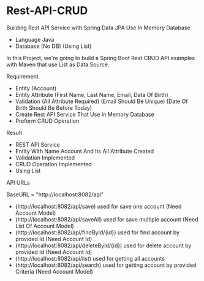 # Rest-API-CRUD

Building Rest API Service with Spring Data JPA Use In Memory Database

- Language Java
- Database (No DB) (Using List)

In this Project, we're going to build a Spring Boot Rest CRUD API examples with Maven that use List as Data Source.

Requirement
- Entity (Account)
- Entity Attribute (First Name, Last Name, Email, Data Of Birth)
- Validation (All Attribute Required) (Email Should Be Unique) (Date Of Birth Should Be Before Today)
- Create Rest API Service That Use In Memory Database
- Preform CRUD Operation

Result
- REST API Service
- Entity With Name Account And Its All Attribute Created
- Validation Implemented
- CRUD Operation Implemented
- Using List

API URLs

BaseURL = "http://localhost:8082/api"

- (http://localhost:8082/api/save)
    used for save one account (Need Account Model)
- (http://localhost:8082/api/saveAll)
    used for save multiple account  (Need List Of Account Model)
- (http://localhost:8082/api/findById/{id})
    used for find account by provided Id (Need Account Id)
- (http://localhost:8082/api/deleteById/{id})
    used for delete account by provided Id (Need Account Id)
- (http://localhost:8082/api/list)
    used for getting all accounts
- (http://localhost:8082/api/search)
    used for getting account by provided Criteria  (Need Account Model)
    




